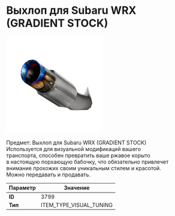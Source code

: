 # Выхлоп для Subaru WRX (GRADIENT STOCK)

![Item Image](../img/3799.webp?raw=true)

Предмет: Выхлоп для Subaru WRX (GRADIENT STOCK)<br>Используется для визуальной модификаций вашего<br>транспорта, способен превратить ваше ржавое корыто<br>в настоящую порхающую бабочку, что обязательно привлечет<br>внимание прохожих своим уникальным стилем и красотой.<br>Можно передавать и продавать.


| Параметр | Значение |
|----------|----------|
| **ID** | 3799 |
| **Тип** | ITEM_TYPE_VISUAL_TUNING |

